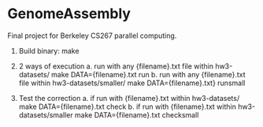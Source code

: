 # GenomeAssembly
Final project for Berkeley CS267 parallel computing.

1) Build binary:
	make

2) 2 ways of execution
	a. run with any {filename}.txt file within hw3-datasets/
		make DATA={filename}.txt run 
	b. run with any {filename}.txt file within hw3-datasets/smaller/
		make DATA={filename}.txt} runsmall

3) Test the correction
	a. if run with {filename}.txt within hw3-datasets/
		make DATA={filename}.txt check
	b. if run with {filename}.txt within hw3-datasets/smaller
		make DATA={filename}.txt checksmall


